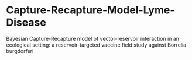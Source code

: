# Capture-Recapture-Model-Lyme-Disease
Bayesian Capture-Recapture model of vector-reservoir interaction in an ecological setting: a reservoir-targeted vaccine field study against Borrelia burgdorferi

